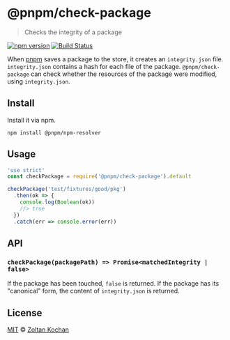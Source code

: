 # @pnpm/check-package

> Checks the integrity of a package

<!--@shields('npm', 'travis')-->
[![npm version](https://img.shields.io/npm/v/@pnpm/check-package.svg)](https://www.npmjs.com/package/@pnpm/check-package) [![Build Status](https://img.shields.io/travis/pnpm/check-package/master.svg)](https://travis-ci.org/pnpm/check-package)
<!--/@-->

When [pnpm](https://github.com/pnpm/pnpm) saves a package to the store, it creates an `integrity.json` file.
`integrity.json` contains a hash for each file of the package.
`@pnpm/check-package` can check whether the resources of the package were modified, using `integrity.json`.

## Install

Install it via npm.

    npm install @pnpm/npm-resolver

## Usage

<!--@example('example.js')-->
```js
'use strict'
const checkPackage = require('@pnpm/check-package').default

checkPackage('test/fixtures/good/pkg')
  .then(ok => {
    console.log(Boolean(ok))
    //> true
  })
  .catch(err => console.error(err))
```
<!--/@-->

## API

### `checkPackage(packagePath) => Promise<matchedIntegrity | false>`

If the package has been touched, `false` is returned. If the package has its "canonical" form, the content
of `integrity.json` is returned.

## License

[MIT](./LICENSE) © [Zoltan Kochan](https://www.kochan.io/)
